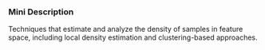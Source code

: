 ### Mini Description

Techniques that estimate and analyze the density of samples in feature space, including local density estimation and clustering-based approaches.
